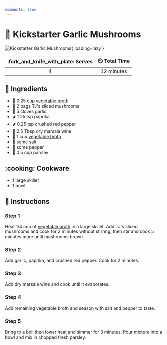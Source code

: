 ```yaml
---
comments: true
---
```

# :mushroom: Kickstarter Garlic Mushrooms

![Kickstarter Garlic Mushrooms](../assets/images/kickstarter-garlic-mushrooms.jpg){ loading=lazy }

| :fork_and_knife_with_plate: Serves | :timer_clock: Total Time |
|:----------------------------------:|:-----------------------: |
| 4 | 12 minutes |

## :salt: Ingredients

- :stew: 0.25 cup [vegetable broth][1]
- :mushroom: 2 bags TJ's sliced mushrooms
- :garlic: 5 cloves garlic
- :hot_pepper: 1.25 tsp paprika
- :hot_pepper: 0.25 tsp crushed red pepper
- :wine_glass: 2.5 Tbsp dry marsala wine
- :stew: 1 cup [vegetable broth][1]
- :salt: some salt
- :salt: some pepper
- :herb: 0.5 cup parsley

## :cooking: Cookware

- 1 large skillet
- 1 bowl

## :pencil: Instructions

### Step 1

Heat 1/4 cup of [vegetable broth][1] in a large skillet. Add TJ's sliced mushrooms and cook for 2 minutes without
stirring, then stir and cook 5 minutes more until mushrooms brown.

### Step 2

Add garlic, paprika, and crushed red pepper. Cook for 2 minutes.

### Step 3

Add dry marsala wine and cook until it evaporates.

### Step 4

Add remaining vegetable broth and season with salt and pepper to taste.

### Step 5

Bring to a boil then lower heat and simmer for 3 minutes. Pour mixture into a bowl and mix in chopped fresh parsley.

[1]: <../ingredients/vegetable-broth.md>
